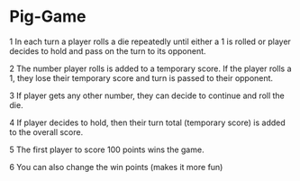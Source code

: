 # Pig-Game
1 In each turn a player rolls a die repeatedly until either a 1 is rolled or player decides to hold and pass on the turn to its opponent. 

2 The number player rolls is added to a temporary score. If the player rolls a 1, they lose their temporary score and turn is passed to their opponent.                

3 If player gets any other number, they can decide to continue and roll the die.

4 If player decides to hold, then their turn total (temporary score) is added to the overall score.                  

5 The first player to score 100 points wins the game.

6 You can also change the win points (makes it more fun)

                    


